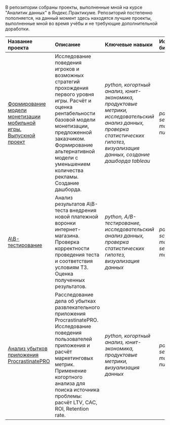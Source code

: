 В репозитории собраны проекты, выполненные мной на курсе "Аналитик данных" в Яндекс.Практикуме. Репозиторий постепенно пополняется, на данный момент здесь находятся лучшие проекты, выполненные мной во время учёбы и не требующие дополнительной доработки.


|Название проекта|Описание|Ключевые навыки|Используемые библиотеки|
| :---------------------- | :---------------------- | :----------------- |:---------------------- |
|[Формирование модели монетизации мобильной игры. Выпускной проект](final_project_game_monetization)|Исследование поведения игроков и возможных стратегий прохождения первого уровня игры. Расчёт и оценка рентабельности базовой модели монетизации, предложенной заказчиком. Формирование альтернативной модели с уменьшением количества рекламы. Создание дашборда.|*python, когортный анализ, юнит-экономика, продуктовые метрики, исследовательский анализ данных, проверка статистических гипотез, визуализация данных, создание дашборда tableau*|*pandas, seaborn, matplotlib, numpy, scipy*|
|[А\B-тестирование](ab-testing)|Анализ результатов А\B-теста внедрения новой платежной воронки интернет-магазина. Проверка корректности проведения теста и соответствия условиям ТЗ. Оценка полученных результатов.|*python, A/B-тестирование, исследовательский анализ данных, проверка статистических гипотез, визуализация данных*|*pandas, numpy, scipy, matplotlib, seaborn, plotly, math*|
|[Анализ убытков приложения ProcrastinatePRO](Internet_service)|Расследование дела об убытках развлекательного приложения ProcrastinatePRO. Исследование поведения пользователей приложения и расчёт маркетинговых метрик. Применение когортного анализа для поиска источника проблемы: расчёт LTV, CAC, ROI, Retention rate.|*python, когортный анализ, юнит-экономика, продуктовые метрики, визуализация данных*|*pandas, seaborn, matplotlib, numpy*|
